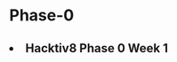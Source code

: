 <h1>Phase-0</h1>
<h2><li href='https://github.com/anggabanny/h8-p0-w1'>Hacktiv8 Phase 0 Week 1</li></h2>